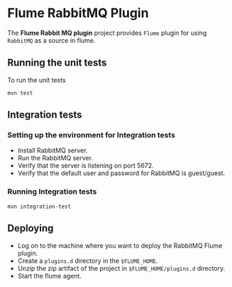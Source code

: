 # Flume RabbitMQ Plugin
The **Flume Rabbit MQ plugin** project provides ``Flume`` plugin for using ``RabbitMQ`` as a source in flume.

## Running the unit tests
To run the unit tests

`mvn test`

## Integration tests

### Setting up the environment for Integration tests
* Install RabbitMQ server.
* Run the RabbitMQ server.
* Verify that the server is listening on port 5672.
* Verify that the default user and password for RabbitMQ is guest/guest.

### Running Integration tests
`mvn integration-test`

## Deploying
* Log on to the machine where you want to deploy the RabbitMQ Flume plugin.
* Create a `plugins.d` directory in the `$FLUME_HOME`.
* Unzip the zip artifact of the project in `$FLUME_HOME/plugins.d` directory.
* Start the flume agent. 